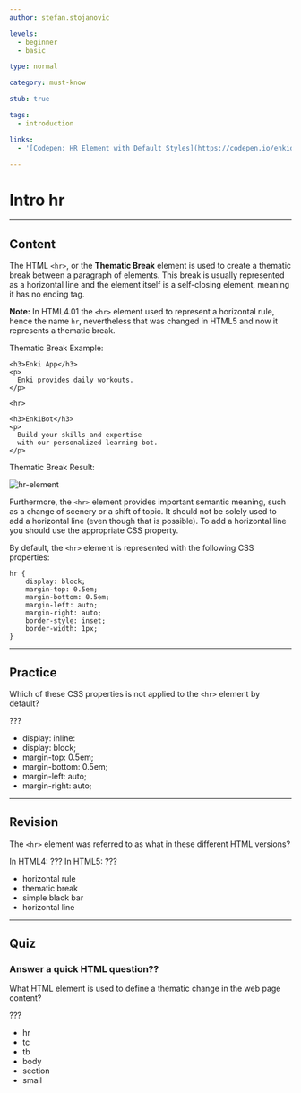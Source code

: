 ```yaml
---
author: stefan.stojanovic

levels:
  - beginner
  - basic

type: normal

category: must-know

stub: true

tags:
  - introduction

links:
  - '[Codepen: HR Element with Default Styles](https://codepen.io/enkidevs/pen/zayObZ){code}'

---
```

# Intro hr
---
## Content

The HTML `<hr>`, or the **Thematic Break** element is used to create a thematic break between a paragraph of elements. This break is usually represented as a horizontal line and the element itself is a self-closing element, meaning it has no ending tag.

**Note:** In HTML4.01 the `<hr>` element used to represent a horizontal rule, hence the name `hr`, nevertheless that was changed in HTML5 and now it represents a thematic break.

Thematic Break Example:
```
<h3>Enki App</h3>
<p>
  Enki provides daily workouts.
</p>

<hr>

<h3>EnkiBot</h3>
<p>
  Build your skills and expertise
  with our personalized learning bot.
</p>
```

Thematic Break Result:

![hr-element](%3Csvg%20xmlns%3D%22http%3A%2F%2Fwww.w3.org%2F2000%2Fsvg%22%20width%3D%22320%22%20height%3D%22208%22%3E%3Cg%20fill%3D%22none%22%20fill-rule%3D%22evenodd%22%3E%3Crect%20width%3D%22320%22%20height%3D%22208%22%20fill%3D%22%23FFF%22%20rx%3D%229%22%2F%3E%3Cpath%20stroke%3D%22%23979797%22%20stroke-linecap%3D%22square%22%20d%3D%22M24.5%2092.5h274%22%2F%3E%3Cpath%20stroke%3D%22%23EEE%22%20stroke-linecap%3D%22square%22%20d%3D%22M24.5%2093.5h274%22%2F%3E%3Ctext%20fill%3D%22%23000%22%20font-family%3D%22Arial-BoldMT%2C%20Arial%22%20font-size%3D%2218%22%20font-weight%3D%22bold%22%3E%3Ctspan%20x%3D%2222%22%20y%3D%2234%22%3EEnki%20App%3C%2Ftspan%3E%3C%2Ftext%3E%3Ctext%20fill%3D%22%23000%22%20font-family%3D%22Arial-BoldMT%2C%20Arial%22%20font-size%3D%2218%22%20font-weight%3D%22bold%22%3E%3Ctspan%20x%3D%2222%22%20y%3D%22129%22%3EEnkiBot%3C%2Ftspan%3E%3C%2Ftext%3E%3Ctext%20fill%3D%22%23000%22%20font-family%3D%22ArialMT%2C%20Arial%22%20font-size%3D%2216%22%3E%3Ctspan%20x%3D%2223%22%20y%3D%22168%22%3EBuild%20your%20skills%20and%20expertise%20with%20%3C%2Ftspan%3E%20%3Ctspan%20x%3D%2223%22%20y%3D%22185%22%3Eour%20personalized%20learning%20bot.%3C%2Ftspan%3E%3C%2Ftext%3E%3Ctext%20fill%3D%22%23000%22%20font-family%3D%22ArialMT%2C%20Arial%22%20font-size%3D%2216%22%3E%3Ctspan%20x%3D%2223%22%20y%3D%2272%22%3EEnki%20provides%20daily%20workouts.%3C%2Ftspan%3E%3C%2Ftext%3E%3C%2Fg%3E%3C%2Fsvg%3E)

Furthermore, the `<hr>` element provides important semantic meaning, such as a change of scenery or a shift of topic. It should not be solely used to add a horizontal line (even though that is possible). To add a horizontal line you should use the appropriate CSS property.

By default, the `<hr>` element is represented with the following CSS properties:
```  
hr { 
    display: block;
    margin-top: 0.5em;
    margin-bottom: 0.5em;
    margin-left: auto;
    margin-right: auto;
    border-style: inset;
    border-width: 1px;
}
```

<!--[View CodePen](https://codepen.io/enkidevs/pen/zayObZ)-->

---
## Practice

Which of these CSS properties is not applied to the `<hr>` element by default?

???

* display: inline:
* display: block;
* margin-top: 0.5em;
* margin-bottom: 0.5em;
* margin-left: auto;
* margin-right: auto;


---
## Revision

The `<hr>` element was referred to as what in these different HTML versions? 

In HTML4: ???
In HTML5: ???

* horizontal rule
* thematic break
* simple black bar
* horizontal line 

---
## Quiz

### Answer a quick HTML question??

What HTML element is used to define a thematic change in the web page content?

???

* hr
* tc
* tb
* body
* section
* small
